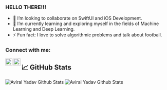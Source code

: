 ### HELLO THERE!!! 
-  👯 I’m looking to collaborate on SwiftUI and iOS Development.
-  🌱 I’m currently learning and exploring myself in the fields of Machine Learning and Deep Learning. 
-  ⚡ Fun fact: I love to solve algorithmic problems and talk about football.

### Connect with me:
<!--
<a href="myblog/protfolio website address"><img align="left" alt="codeSTACKr.com" width="22px" src="https://raw.githubusercontent.com/iconic/open-iconic/master/svg/globe.svg" /></a>
-->
<a href="https://www.linkedin.com/in/aviral-yadav/"><img align="left" alt="LinkedIn - aviral-yadav" width="22px" src="https://cdn.jsdelivr.net/npm/simple-icons@v3/icons/linkedin.svg" /></a>

<a href="https://twitter.com/not_zuck"><img align="left" alt="Twitter - not_zuck" width="22px" src="https://cdn.jsdelivr.net/npm/simple-icons@v3/icons/twitter.svg" /></a>

## &#x1f4c8; GitHub Stats
<img align="left" alt="Aviral Yadav Github Stats" src="https://github-readme-stats.vercel.app/api?username=aviralx10&show_icons=true&theme=chartreuse-dark&count_private=true" />
<img align="left" alt="Aviral Yadav Github Stats" src="https://github-readme-stats.vercel.app/api/top-langs/?username=aviralx10&theme=chartreuse-dark)](https://github.com/anuraghazra/github-readme-stats">


